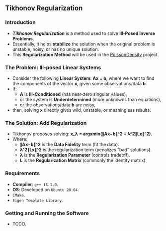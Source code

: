 ## Tikhonov Regularization

### Introduction
* ___Tikhonov Regularization___ is a method used to solve __Ill-Posed Inverse Problems__.
* Essentially, it helps __stabilize__ the solution when the original problem is unstable, noisy, or has no unique solution.
* This __Regularization Method__ will be used in the [PoissonDensity](https://github.com/MRLintern/PoissonDensity) project.

### The Problem: Ill-posed Linear Systems
* Consider the following __Linear System__: __Ax = b__, where we want to find the components of the vector __x__, given some observations/data __b__.
* If:
    * __A__ is __Ill-Conditioned__ (has near-zero singular values),
    * or the system is __Underdetermined__ (more unknowns than equations),
    * or the observations/data __b__ are noisy,
* then, solving __x__ directly gives wild, unstable, or meaningless results.

### The Solution: Add Regularization
* Tikhonov proposes solving: __x_λ ​= argxmin​(∥Ax−b∥^2 + λ^2∥Lx∥^2)__.
* Where:
    * __∥Ax−b∥^2__ is the __Data Fidelity__ term (fit the data).
    * __λ^2∥Lx∥^2__ is the regularization term (penalizes “bad” solutions).
    * __λ__ is the __Regularization Parameter__ (controls tradeoff).
    * __L__ is the __Regularization Matrix__ (commonly the identity matrix).

### Requirements
* __Compiler__: `g++ 13.1.0`.
* __OS__: Developed on `Ubuntu 20.04`.
* `CMake`.
* `Eigen Template Library`.

### Getting and Running the Software
* TODO.
